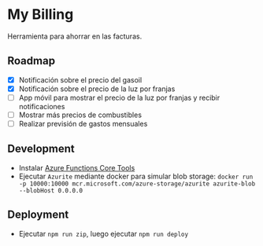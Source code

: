 # My Billing

Herramienta para ahorrar en las facturas.

## Roadmap

- [x] Notificación sobre el precio del gasoil
- [x] Notificación sobre el precio de la luz por franjas
- [ ] App móvil para mostrar el precio de la luz por franjas y recibir notificaciones
- [ ] Mostrar más precios de combustibles
- [ ] Realizar previsión de gastos mensuales

## Development

- Instalar [Azure Functions Core Tools](https://docs.microsoft.com/es-es/azure/azure-functions/functions-run-local?tabs=v4%2Cmacos%2Ccsharp%2Cportal%2Cbash)
- Ejecutar `Azurite` mediante docker para simular blob storage: `docker run -p 10000:10000 mcr.microsoft.com/azure-storage/azurite azurite-blob --blobHost 0.0.0.0`

## Deployment

- Ejecutar `npm run zip`, luego ejecutar `npm run deploy`

